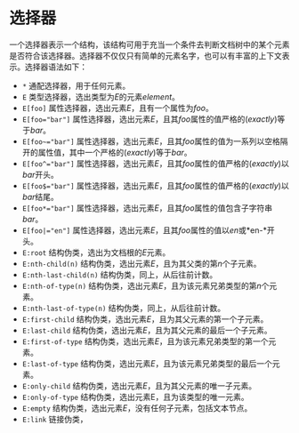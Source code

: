 # 选择器 #
  
一个选择器表示一个结构，该结构可用于充当一个条件去判断文档树中的某个元素是否符合该选择器。选择器不仅仅只有简单的元素名字，也可以有丰富的上下文表示。选择器语法如下：  
* `*` 通配选择器，用于任何元素。  
* `E` 类型选择器，选出类型为*E*的元素*element*。  
* `E[foo]` 属性选择器，选出元素*E*，且有一个属性为*foo*。  
* `E[foo="bar"]` 属性选择器，选出元素*E*，且其*foo*属性的值严格的(*exactly*)等于*bar*。  
* `E[foo~="bar"]` 属性选择器，选出元素*E*，且其*foo*属性的值为一系列以空格隔开的属性值，其中一个严格的(*exactly*)等于*bar*。  
* `E[foo^="bar"]` 属性选择器，选出元素*E*，且其*foo*属性的值严格的(*exactly*)以*bar*开头。  
* `E[foo$="bar"]` 属性选择器，选出元素*E*，且其*foo*属性的值严格的(*exactly*)以*bar*结尾。  
* `E[foo*="bar"]` 属性选择器，选出元素*E*，且其*foo*属性的值包含子字符串*bar*。  
* `E[foo|="en"]`  属性选择器，选出元素*E*，且其*foo*属性的值以*en*或*en-*开头。  
* `E:root` 结构伪类，选出为文档根的*E*元素。  
* `E:nth-child(n)` 结构伪类，选出元素*E*，且为其父类的第*n*个子元素。  
* `E:nth-last-child(n)` 结构伪类，同上，从后往前计数。  
* `E:nth-of-type(n)` 结构伪类，选出元素*E*，且为该元素兄弟类型的第*n*个元素。  
* `E:nth-last-of-type(n)` 结构伪类，同上，从后往前计数。  
* `E:first-child` 结构伪类，选出元素*E*，且为其父元素的第一个子元素。  
* `E:last-child`  结构伪类，选出元素*E*，且为其父元素的最后一个子元素。  
* `E:first-of-type` 结构伪类，选出元素*E*，且为该元素兄弟类型的第一个元素。  
* `E:last-of-type`  结构伪类，选出元素*E*，且为该元素兄弟类型的最后一个元素。  
* `E:only-child` 结构伪类，选出元素*E*，且为其父元素的唯一子元素。  
* `E:only-of-type` 结构伪类，选出元素E，且为该类型的唯一元素。  
* `E:empty` 结构伪类，选出元素*E*，没有任何子元素，包括文本节点。  
* `E:link`  链接伪类，                                                                                                                                 
